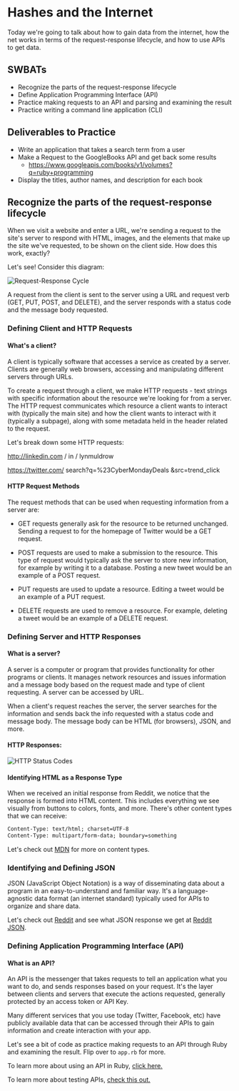 # Hashes and the Internet

Today we're going to talk about how to gain data from the internet, how the net works in terms of the request-response lifecycle, and how to use APIs to get data.

## SWBATs

* Recognize the parts of the request-response lifecycle
* Define Application Programming Interface \(API\)
* Practice making requests to an API and parsing and examining the result
* Practice writing a command line application \(CLI\)

## Deliverables to Practice

* Write an application that takes a search term from a user
* Make a Request to the GoogleBooks API and get back some results
  * https://www.googleapis.com/books/v1/volumes?q=ruby+programming
* Display the titles, author names, and description for each book


## Recognize the parts of the request-response lifecycle

When we visit a website and enter a URL, we're sending a request to the site's server to respond with HTML, images, and the elements that make up the site we've requested, to be shown on the client side. How does this work, exactly? 

Let's see! Consider this diagram: 

![Request-Response Cycle](https://miro.medium.com/max/573/1*bx2bWzqeKCBndthiLGMK5g.png)

A request from the client is sent to the server using a URL and request verb (GET, PUT, POST, and DELETE), and the server responds with a status code and the message body requested.

### Defining Client and HTTP Requests

#### What's a client? 
A client is typically software that accesses a service as created by a server. Clients are generally web browsers, accessing and manipulating different servers through URLs. 

To create a request through a client, we make HTTP requests - text strings with specific information about the resource we're looking for from a server. The HTTP request communicates which resource a client wants to interact with (typically the main site) and how the client wants to interact with it (typically a subpage), along with some metadata held in the header related to the request.

Let's break down some HTTP requests: 

http://linkedin.com / in / lynmuldrow 

https://twitter.com/ search?q=%23CyberMondayDeals &src=trend_click

#### HTTP Request Methods

The request methods that can be used when requesting information from a server are: 

- GET requests generally ask for the resource to be returned unchanged. Sending a request to for the homepage of Twitter would be a GET request.

- POST requests are used to make a submission to the resource. This type of request would typically ask the server to store new information, for example by writing it to a database. Posting a new tweet would be an example of a POST request.

- PUT requests are used to update a resource. Editing a tweet would be an example of a PUT request.

- DELETE requests are used to remove a resource. For example, deleting a tweet would be an example of a DELETE request.



### Defining Server and HTTP Responses

#### What is a server? 

A server is a computer or program that provides functionality for other programs or clients. It manages network resources and issues information and a message body based on the request made and type of client requesting. A server can be accessed by URL. 

When a client's request reaches the server, the server searches for the information and sends back the info requested with a status code and message body. The message body can be HTML (for browsers), JSON, and more. 

#### HTTP Responses:

![HTTP Status Codes](https://webrewrite.com/wp-content/uploads/2012/12/Screen-Shot-2017-02-26-at-6.54.41-AM.png)


#### Identifying HTML as a Response Type

When we received an initial response from Reddit, we notice that the response is formed into HTML content. This includes everything we see visually from buttons to colors, fonts, and more. There's other content types that we can receive: 

``` html
Content-Type: text/html; charset=UTF-8
Content-Type: multipart/form-data; boundary=something
```

Let's check out [MDN](https://developer.mozilla.org/en-US/docs/Web/HTTP/Headers/Content-Type) for more on content types.



### Identifying and Defining JSON

JSON (JavaScript Object Notation) is a way of disseminating data about a program in an easy-to-understand and familiar way. It's a language-agnostic data format (an internet standard) typically used for APIs to organize and share data.

Let's check out [Reddit](https://reddit.com) and see what JSON response we get at [Reddit JSON](https://reddit.com/.json). 


### Defining Application Programming Interface \(API\)

#### What is an API? 
An API is the messenger that takes requests to tell an application what you want to do, and sends responses based on your request. It's the layer between clients and servers that execute the actions requested, generally protected by an access token or API Key.

Many different services that you use today (Twitter, Facebook, etc) have publicly available data that can be accessed through their APIs to gain information and create interaction with your app. 
 
Let's see a bit of code as practice making requests to an API through Ruby and examining the result. Flip over to `app.rb` for more. 

To learn more about using an API in Ruby, [click here.](https://www.rubyguides.com/2018/08/ruby-http-request/)

To learn more about testing APIs, [check this out.](https://www.sitepoint.com/api-building-and-testing-made-easier-with-postman/)

